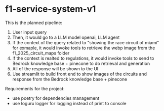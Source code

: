 # f1-service-system-v1
This is the planned pipeline:

1. User input query
2. Then, it would go to a LLM model openai, LLM agent
3. If the context of the query related to "showing the race circuit of miami" for exmaple, it would invoke tools to retrieve the webp image from the f1_2025_circuit_maps folder 
4. If the context is realted to regulations, it would invoke tools to send to Bedrock knowledge base + pinecone to do retrieval and generation 
5. All of the response will be shown to the UI
6. Use streamlit to build front end to show images of the circuits and response from the Bedrock knowledge base + pinecone 

Requirements for the project:
- use poetry for dependencies management 
- use loguru logger for logging instead of print to console
